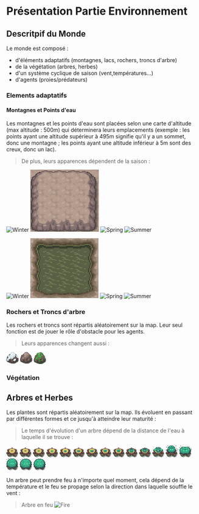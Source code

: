 # **Présentation Partie Environnement**

## **Descritpif du Monde**

Le monde est composé :
- d'éléments adaptatifs (montagnes, lacs, rochers, troncs d'arbre)
- de la végétation (arbres, herbes)
- d'un système cyclique de saison (vent,températures...)
- d'agents (proies/prédateurs)

### **Elements adaptatifs**

#### **Montagnes et Points d'eau**

Les montagnes et les points d'eau sont placées selon une carte d'altitude (max altitude : 500m) qui déterminera leurs emplacements (exemple : les points ayant une altitude supérieur à 495m signifie qu'il y a un sommet, donc une montagne ; les points ayant une altitude inférieur à 5m sont des creux, donc un lac).

>De plus, leurs apparences dépendent de la saison :

![Winter](PNG/Aperçu/M_winter.png)      ![Fall](PNG/Aperçu/M_fall.png)      ![Spring](PNG/Aperçu/M_spring.png)      ![Summer](PNG/Aperçu/M_summer.png)

![Winter](PNG/Aperçu/L_winter.png)      ![Fall](PNG/Aperçu/L_fall.png)      ![Spring](PNG/Aperçu/L_spring.png)      ![Summer](PNG/Aperçu/L_summer.png)

### **Rochers et Troncs d'arbre**

Les rochers et troncs sont répartis aléatoirement sur la map. Leur seul fonction est de jouer le rôle d'obstacle pour les agents.

>Leurs apparences changent aussi :

![Winter](PNG/split/ice_rock.png)      ![Fall/Summer](PNG/split/fall_rock.png)      ![Spring](PNG/split/spring_rock.png)

### **Végétation**

## **Arbres et Herbes**

Les plantes sont répartis aléatoirement sur la map. Ils évoluent en passant par différentes formes et ce jusqu'à atteindre leur maturité :

>Le temps d'évolution d'un arbre dépend de la distance de l'eau à laquelle il se trouve :

![](PNG/split/tree1.png) ![](PNG/split/tree2.png) ![](PNG/split/tree3.png) ![](PNG/split/tree4.png) ![](PNG/split/tree5.png)
![](PNG/split/tree6.png) ![](PNG/split/tree7.png) ![](PNG/split/tree8.png) ![](PNG/split/tree9.png) ![](PNG/split/tree10.png)
![](PNG/split/tree11.png) ![](PNG/split/tree12.png) ![](PNG/split/tree13.png) ![](PNG/split/tree14.png) ![](PNG/split/tree15.png)
![](PNG/split/tree16.png) ![](PNG/split/tree17.png)

Un arbre peut prendre feu à n'importe quel moment, cela dépend de la température et le feu se propage selon la direction dans laquelle souffle le vent :

>Arbre en feu
![Fire](PNG/Aperçu/tree_inFire.png)